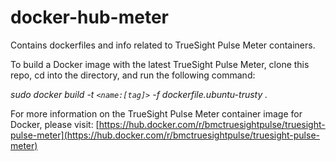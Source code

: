 # docker-hub-meter
Contains dockerfiles and info related to TrueSight Pulse Meter containers.

To build a Docker image with the latest TrueSight Pulse Meter, clone this repo, cd into the directory, and run the following command:

*sudo docker build -t `<name:[tag]>` -f dockerfile.ubuntu-trusty .*

For more information on the TrueSight Pulse Meter container image for Docker, please visit: [https://hub.docker.com/r/bmctruesightpulse/truesight-pulse-meter](https://hub.docker.com/r/bmctruesightpulse/truesight-pulse-meter)
